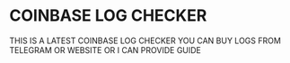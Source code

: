 # COINBASE LOG CHECKER
THIS IS A LATEST COINBASE LOG CHECKER YOU CAN BUY LOGS FROM TELEGRAM OR WEBSITE OR I CAN PROVIDE GUIDE
